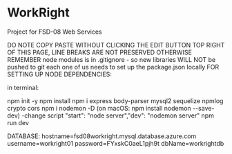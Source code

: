 # WorkRight
Project for FSD-08 Web Services


DO NOTE COPY PASTE WITHOUT CLICKING THE EDIT BUTTON    TOP RIGHT OF THIS PAGE, LINE BREAKS ARE NOT PRESERVED OTHERWISE
REMEMBER node modules is in .gitignore - so new libraries WILL NOT be pushed to git
each one of us needs to set up the package.json locally
FOR SETTING UP NODE DEPENDENCIES:

in terminal:

npm init -y
npm install
npm i express body-parser mysql2 sequelize npmlog crypto cors
npm i nodemon -D (on macOS: npm install nodemon --save-dev)
-change script "start": "node server","dev": "nodemon server"
npm run dev


DATABASE:
hostname=fsd08workright.mysql.database.azure.com
username=workright01
password=FYxskC0aeL1pjh9t
dbName=workrightdb
